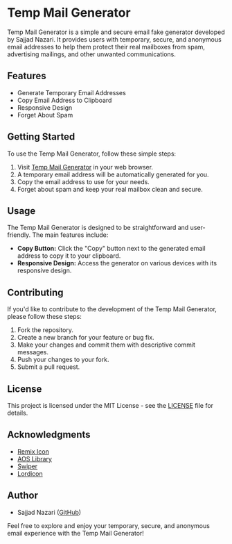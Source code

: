 # Temp Mail Generator

Temp Mail Generator is a simple and secure email fake generator developed by Sajjad Nazari. It provides users with temporary, secure, and anonymous email addresses to help them protect their real mailboxes from spam, advertising mailings, and other unwanted communications.

## Features

- Generate Temporary Email Addresses
- Copy Email Address to Clipboard
- Responsive Design
- Forget About Spam

## Getting Started

To use the Temp Mail Generator, follow these simple steps:

1. Visit [Temp Mail Generator](#) in your web browser.
2. A temporary email address will be automatically generated for you.
3. Copy the email address to use for your needs.
4. Forget about spam and keep your real mailbox clean and secure.

## Usage

The Temp Mail Generator is designed to be straightforward and user-friendly. The main features include:

- **Copy Button:** Click the "Copy" button next to the generated email address to copy it to your clipboard.
- **Responsive Design:** Access the generator on various devices with its responsive design.

## Contributing

If you'd like to contribute to the development of the Temp Mail Generator, please follow these steps:

1. Fork the repository.
2. Create a new branch for your feature or bug fix.
3. Make your changes and commit them with descriptive commit messages.
4. Push your changes to your fork.
5. Submit a pull request.

## License

This project is licensed under the MIT License - see the [LICENSE](LICENSE) file for details.

## Acknowledgments

- [Remix Icon](https://remixicon.com/)
- [AOS Library](https://michalsnik.github.io/aos/)
- [Swiper](https://swiperjs.com/)
- [Lordicon](https://lordicon.com/)

## Author

- Sajjad Nazari ([GitHub](https://github.com/sajjadnazaridev))

Feel free to explore and enjoy your temporary, secure, and anonymous email experience with the Temp Mail Generator!
